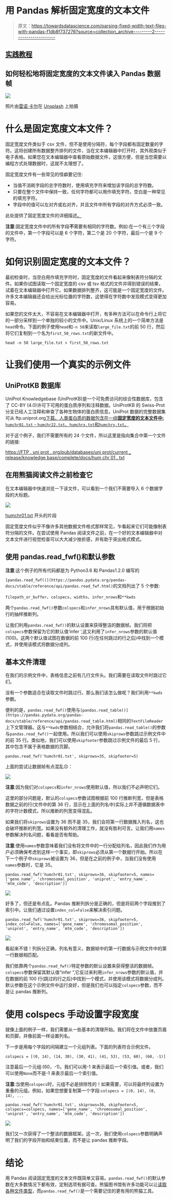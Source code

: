 # 用 Pandas 解析固定宽度的文本文件

> 原文：<https://towardsdatascience.com/parsing-fixed-width-text-files-with-pandas-f1db8f737276?source=collection_archive---------2----------------------->

## [实践教程](https://towardsdatascience.com/tagged/hands-on-tutorials)

## 如何轻松地将固定宽度的文本文件读入 Pandas 数据帧

![](img/d14359a3afc8474c3df45328bca4a283.png)

照片由[雷诺·卡尔](https://unsplash.com/@caarl)在 [Unsplash](https://unsplash.com/?utm_source=medium&utm_medium=referral) 上拍摄

# 什么是固定宽度文本文件？

固定宽度文件类似于 csv 文件，但不是使用分隔符，每个字段都有固定数量的字符。这将创建所有数据整齐排列的文件，当在文本编辑器中打开时，其外观类似于电子表格。如果您在文本编辑器中查看原始数据文件，这很方便，但是当您需要以编程方式处理数据时，这就不太理想了。

固定宽度文件有一些常见的怪癖要记住:

*   当值不消耗字段的总字符数时，使用填充字符来增加该字段的总字符数。
*   只要在整个文件中保持一致，任何字符都可以用作填充字符。空白是一种常见的填充字符。
*   字段中的值可以左对齐或右对齐，并且文件中所有字段的对齐方式必须一致。

此处提供了固定宽度文件的详细描述[。](https://www.softinterface.com/Convert-XLS/Features/Fixed-Width-Text-File-Definition.htm)

**注意**:固定宽度文件中的所有字段**不**需要有相同的字符数。例如:在一个有三个字段的文件中，第一个字段可以是 6 个字符，第二个是 20 个字符，最后一个是 9 个字符。

# 如何识别固定宽度的文本文件？

最初检查时，当空白用作填充字符时，固定宽度的文件看起来像制表符分隔的文件。如果你试图读取一个固定宽度的 csv 或 tsv 格式的文件并得到错误的结果，试着在文本编辑器中打开它。如果数据排列整齐，这可能是一个固定宽度的文件。许多文本编辑器还会给出光标位置的字符数，这使得在字符数中发现模式变得更加容易。

如果您的文件太大，不容易在文本编辑器中打开，有多种方法可以在命令行上将它的一部分采样到一个单独的较小的文件中。Unix/Linux 系统上的一个简单方法是`head`命令。下面的例子使用`head`和`-n 50`来读取`large_file.txt`的前 50 行，然后将它们复制到一个名为`first_50_rows.txt`的新文件中。

```
head -n 50 large_file.txt > first_50_rows.txt
```

# 让我们使用一个真实的示例文件

## UniProtKB 数据库

UniProt Knowledgebase (UniProtKB)是一个可免费访问的综合性数据库，包含了 CC-BY (4.0)许可下可用的蛋白质序列和注释数据。UniProtKB 的 Swiss-Prot 分支已经人工注释和审查了各种生物体的蛋白质信息。UniProt 数据的完整数据集可从 ftp.uniprot.org[下载。人类蛋白质的数据包含在一组**固定宽度的文本文件中:** `humchr01.txt` - `humchr22.txt`、`humchrx.txt`和`humchry.txt`。](http://ftp.uniprot.org/)

对于这个例子，我们不需要所有的 24 个文件，所以这里是指向集合中第一个文件的链接:

[https://FTP . uni prot . org/pub/databases/uni prot/current _ release/knowledge base/complete/docs/hum chr 01 . txt](https://ftp.uniprot.org/pub/databases/uniprot/current_release/knowledgebase/complete/docs/humchr01.txt)

## 在用熊猫阅读文件之前检查它

在文本编辑器中快速浏览一下该文件，可以看到一个我们不需要导入 6 个数据字段的大标题。

![](img/71d7494710d7435af44c40713c456278.png)

[humchr01.txt](https://ftp.uniprot.org/pub/databases/uniprot/current_release/knowledgebase/complete/docs/humchr01.txt) 开头的片段

固定宽度文件似乎不像许多其他数据文件格式那样常见，乍看起来它们可能像制表符分隔的文件。在尝试使用 Pandas 阅读文件之前，在一个好的文本编辑器中对文本文件进行视觉检查可以大大减少挫折感，并有助于突出格式模式。

## 使用 pandas.read_fwf()和默认参数

**注意**:这个例子的所有代码都是为 Python3.6 和 Pandas1.2.0 编写的

`[pandas.read_fwf()](https://pandas.pydata.org/pandas-docs/stable/reference/api/pandas.read_fwf.html)`的文档列出了 5 个参数:

`filepath_or_buffer`、`colspecs`、`widths`、`infer_nrows`和`**kwds`

两个`pandas.read_fwf()`参数`colspecs`和`infer_nrows`具有默认值，用于根据初始行的抽样推断列。

让我们利用`pandas.read_fwf()`的默认设置来获得整洁的数据帧。我们将把`colspecs`参数保留为它的默认值‘infer ’,这又利用了`infer_nrows`参数的默认值(100)。这两个默认值试图在数据的前 100 行(在任何跳过的行之后)中找到一个模式，并使用该模式将数据分成列。

## 基本文件清理

在我们的示例文件中，表格信息之前有几行文件头。我们需要在读取文件时跳过它们。

没有一个参数适合在读取文件时跳过行。那么我们该怎么做呢？我们利用`**kwds`参数。

便利的是，`pandas.read_fwf()`使用与`[pandas.read_table()](https://pandas.pydata.org/pandas-docs/stable/reference/api/pandas.read_table.html)`相同的`TextFileReader`上下文管理器。这与`**kwds`参数相结合，允许我们将`pandas.read_table()`的参数与`pandas.read_fwf()`一起使用。所以我们可以使用`skiprows`参数跳过示例文件中的前 35 行。类似地，我们可以使用`skipfooter`参数跳过示例文件的最后 5 行，其中包含不属于表格数据的页脚。

```
pandas.read_fwf('humchr01.txt', skiprows=35, skipfooter=5)
```

上面的尝试让数据帧有点混乱😔：

![](img/7032eba13c22bc21a65ac1c4830eea17.png)

**注意**:因为我们对`colspecs`和`infer_nrows`使用默认值，所以我们不必声明它们。

这里的部分问题是，默认的`colspecs`参数试图根据前 100 行推断列宽，但是表格数据之前的行(文件中的第 36 行，显示在上面的列名中)实际上并不遵循数据表中的字符计数模式，所以推断的列宽变得混乱。

如果我们将`skiprows`设置为 36 而不是 35，我们会将第一行数据推入列名，这也会破坏推断的列宽。如果没有额外的清理工作，就没有胜利可言。让我们用`names`参数解决列名问题，看看是否有帮助。

**注意**:使用`names`参数意味着我们没有将文件中的一行分配给列名，因此我们作为用户必须确保考虑到这样一个事实，即`skiprows`必须从第一个数据行开始。所以在下一个例子中`skiprows`被设置为 36，但是在之前的例子中，当我们没有使用`names`参数时，它是 35。

```
pandas.read_fwf('humchr01.txt', skiprows=36, skipfooter=5, names=['gene_name', 'chromosomal_position', 'uniprot', 'entry_name', 'mtm_code', 'description'])
```

![](img/cf8a719da2b1adb2be23103a1afb2062.png)

好多了，但还是有点乱。Pandas 推断列拆分是正确的，但是将前两个字段推到了索引中。让我们通过设置`index_col=False`来解决索引问题。

```
pandas.read_fwf('humchr01.txt', skiprows=36, skipfooter=5, index_col=False, names=['gene_name', 'chromosomal_position', 'uniprot', 'entry_name', 'mtm_code', 'description'])
```

![](img/234208f0a222d25e975d81475adca6a3.png)

看起来不错！列拆分正确，列名有意义，数据帧中的第一行数据与示例文件中的第一行数据相匹配。

我们依靠两个`pandas.read_fwf()`特定参数的默认设置来获得整洁的数据帧。`colspecs`参数保留其默认值“infer ”,它反过来利用`infer_nrows`参数的默认值，并在数据的前 100 行(跳过的行之后)中找到一个模式，并使用该模式将数据分成列。默认参数在这个示例文件中运行良好，但是我们也可以指定`colspecs`参数，而不是让 pandas 推断列。

# 使用 colspecs 手动设置字段宽度

就像上面的例子一样，我们需要从一些基本的清理开始。我们将在文件中放置页眉和页脚，并像前面一样设置列名。

下一步是用每个字段的间隔建立一个元组列表。下面的列表符合示例文件。

```
colspecs = [(0, 14), (14, 30), (30, 41), (41, 53), (53, 60), (60, -1)]
```

注意最后一个元组:(60，-1)。我们可以用-1 来表示最后一个索引值。或者，我们可以使用`None`而不是-1 来表示最后一个索引值。

**注意**:当使用`colspecs`时，元组不必是排除性的！如果需要，可以将最终列设置为重叠的元组。例如，如果您想要复制第一个字段:`colspecs = [(0, 14), (0, 14), ...`

```
pandas.read_fwf('humchr01.txt', skiprows=36, skipfooter=5, colspecs=colspecs, names=['gene_name', 'chromosomal_position', 'uniprot', 'entry_name', 'mtm_code', 'description'])
```

![](img/5ea3a08c906088fd7de2043c7bc729f0.png)

我们又一次获得了一个整洁的数据框架。这一次，我们使用`colspecs`参数明确声明了我们的字段开始和结束位置，而不是让 pandas 推断字段。

# 结论

用 Pandas 阅读固定宽度的文本文件既简单又容易。`pandas.read_fwf()`的默认参数在大多数情况下都有效，定制选项有据可查。熊猫图书馆有许多功能可以让[读取各种文件类型](https://pandas.pydata.org/pandas-docs/stable/user_guide/io.html)，而`pandas.read_fwf()`是一个需要记住的更有用的熊猫工具。